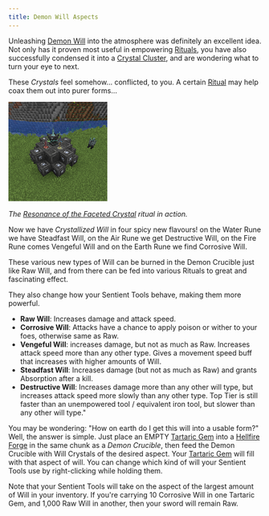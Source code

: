 ```yaml
---
title: Demon Will Aspects
---
```


Unleashing [Demon Will](#demon-will) into the atmosphere was definitely an excellent idea. Not only has it proven most useful in empowering [Rituals](#rituals), you have also successfully condensed it into a [Crystal Cluster](#crystallized-will), and are wondering what to turn your eye to next.

These _Crystals_ feel somehow... conflicted, to you. A certain [Ritual](#heading=h.ijvx5p6b26uy) may help coax them out into purer forms...

![Image](/img/DemonWill/9.png)

_The [Resonance of the Faceted Crystal](#heading=h.ijvx5p6b26uy) ritual in action._

Now we have _Crystallized Will_ in four spicy new flavours! on the Water Rune we have Steadfast Will, on the Air Rune we get Destructive Will, on the Fire Rune comes Vengeful Will and on the Earth Rune we find Corrosive Will.

These various new types of Will can be burned in the Demon Crucible just like Raw Will, and from there can be fed into various Rituals to great and fascinating effect.

They also change how your Sentient Tools behave, making them more powerful.

* **Raw Will**: Increases damage and attack speed.
* **Corrosive Will**: Attacks have a chance to apply poison or wither to your foes, otherwise same as Raw.
* **Vengeful Will**: increases damage, but not as much as Raw. Increases attack speed more than any other type. Gives a movement speed buff that increases with higher amounts of Will.
* **Steadfast Will**: Increases damage (but not as much as Raw) and grants Absorption after a kill.
* **Destructive Will**: Increases damage more than any other will type, but increases attack speed more slowly than any other type. Top Tier is still faster than an unempowered tool / equivalent iron tool, but slower than any other will type."

You may be wondering: "How on earth do I get this will into a usable form?" Well, the answer is simple. Just place an EMPTY [Tartaric Gem](#tartaric-gems) into a [Hellfire Forge](#hellfire-forge) in the same chunk as a _Demon Crucible_, then feed the Demon Crucible with Will Crystals of the desired aspect. Your [Tartaric Gem](#tartaric-gems) will fill with that aspect of will. You can change which kind of will your Sentient Tools use by right-clicking while holding them.

Note that your Sentient Tools will take on the aspect of the largest amount of Will in your inventory. If you're carrying 10 Corrosive Will in one Tartaric Gem, and 1,000 Raw Will in another, then your sword will remain Raw.

